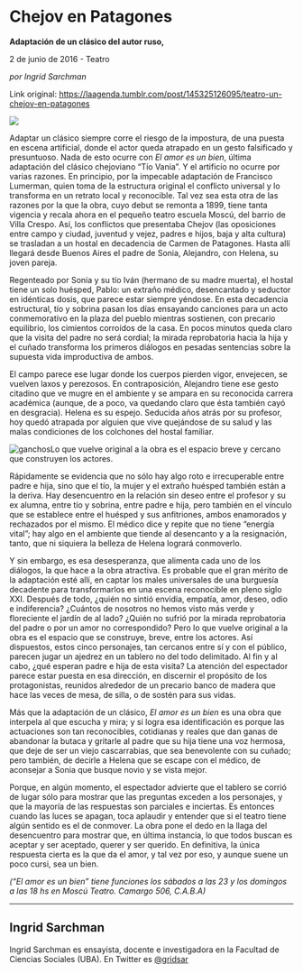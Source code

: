 # Chejov en Patagones

**Adaptación de un clásico del autor ruso,**

2 de junio de 2016 - Teatro

_por Ingrid Sarchman_

Link original: https://laagenda.tumblr.com/post/145325126095/teatro-un-chejov-en-patagones

![](https://64.media.tumblr.com/01287b9e3f7b6ca72b48142c659c0765/tumblr_inline_pk0lalQqEo1t6q87u_500.jpg)

Adaptar un clásico siempre corre el riesgo de la impostura, de una puesta en escena artificial, donde el actor queda atrapado en un gesto falsificado y presuntuoso. Nada de esto ocurre con *El amor es un bien*, última adaptación del clásico chejoviano “Tío Vania”. Y el artificio no ocurre por varias razones. En principio, por la impecable adaptación de Francisco Lumerman, quien toma de la estructura original el conflicto universal y lo transforma en un retrato local y reconocible. Tal vez sea esta otra de las razones por la que la obra, cuyo debut se remonta a 1899, tiene tanta vigencia y recala ahora en el pequeño teatro escuela Moscú, del barrio de Villa Crespo. Así, los conflictos que presentaba Chejov (las oposiciones entre campo y ciudad, juventud y vejez, padres e hijos, baja y alta cultura) se trasladan a un hostal en decadencia de Carmen de Patagones. Hasta allí llegará desde Buenos Aires el padre de Sonia, Alejandro, con Helena, su joven pareja. 

 
Regenteado por Sonia y su tío Iván (hermano de su madre muerta), el hostal tiene un solo huésped, Pablo: un extraño médico, desencantado y seductor en idénticas dosis, que parece estar siempre yéndose. En esta decadencia estructural, tío y sobrina pasan los días ensayando canciones para un acto conmemorativo en la plaza del pueblo mientras sostienen, con precario equilibrio, los cimientos corroídos de la casa. En pocos minutos queda claro que la visita del padre no será cordial; la mirada reprobatoria hacia la hija y el cuñado transforma los primeros diálogos en pesadas sentencias sobre la supuesta vida improductiva de ambos. 


El campo parece ese lugar donde los cuerpos pierden vigor, envejecen, se vuelven laxos y perezosos. En contraposición, Alejandro tiene ese gesto citadino que ve mugre en el ambiente y se ampara en su reconocida carrera académica (aunque, de a poco, va quedando claro que ésta también cayó en desgracia). Helena es su espejo. Seducida años atrás por su profesor, hoy quedó atrapada por alguien que vive quejándose de su salud y las malas condiciones de los colchones del hostal familiar. 

![ganchos](https://64.media.tumblr.com/01287b9e3f7b6ca72b48142c659c0765/tumblr_inline_pk0lalQqEo1t6q87u_500.jpg)Lo que vuelve original a la obra es el espacio breve y cercano que construyen los actores.

Rápidamente se evidencia que no sólo hay algo roto e irrecuperable entre padre e hija, sino que el tío, la mujer y el extraño huésped también están a la deriva. Hay desencuentro en la relación sin deseo entre el profesor y su ex alumna, entre tío y sobrina, entre padre e hija, pero también en el vínculo que se establece entre el huésped y sus anfitriones, ambos enamorados y rechazados por el mismo. El médico dice y repite que no tiene “energía vital”; hay algo en el ambiente que tiende al desencanto y a la resignación, tanto, que ni siquiera la belleza de Helena logrará conmoverlo. 


Y sin embargo, es esa desesperanza, que alimenta cada uno de los diálogos, la que hace a la obra atractiva. Es probable que el gran mérito de la adaptación esté allí, en captar los males universales de una burguesía decadente para transformarlos en una escena reconocible en pleno siglo XXI. Después de todo, ¿quién no sintió envidia, empatía, amor, deseo, odio e indiferencia? ¿Cuántos de nosotros no hemos visto más verde y floreciente el jardín de al lado? ¿Quién no sufrió por la mirada reprobatoria del padre o por un amor no correspondido? Pero lo que vuelve original a la obra es el espacio que se construye, breve, entre los actores. Así dispuestos, estos cinco personajes, tan cercanos entre sí y con el público, parecen jugar un ajedrez en un tablero no del todo delimitado. Al fin y al cabo, ¿qué esperan padre e hija de esta visita? La atención del espectador parece estar puesta en esa dirección, en discernir el propósito de los protagonistas, reunidos alrededor de un precario banco de madera que hace las veces de mesa, de silla, o de sostén para sus vidas. 


Más que la adaptación de un clásico, *El amor es un bien* es una obra que interpela al que escucha y mira; y si logra esa identificación es porque las actuaciones son tan reconocibles, cotidianas y reales que dan ganas de abandonar la butaca y gritarle al padre que su hija tiene una voz hermosa, que deje de ser un viejo cascarrabias, que sea benevolente con su cuñado; pero también, de decirle a Helena que se escape con el médico, de aconsejar a Sonia que busque novio y se vista mejor. 


Porque, en algún momento, el espectador advierte que el tablero se corrió de lugar sólo para mostrar que las preguntas exceden a los personajes, y que la mayoría de las respuestas son parciales e inciertas. Es entonces cuando las luces se apagan, toca aplaudir y entender que si el teatro tiene algún sentido es el de conmover. La obra pone el dedo en la llaga del desencuentro para mostrar que, en última instancia, lo que todos buscan es aceptar y ser aceptado, querer y ser querido. En definitiva, la única respuesta cierta es la que da el amor, y tal vez por eso, y aunque suene un poco cursi, sea un bien. 

  


*(“El amor es un bien” tiene funciones los sábados a las 23 y los domingos a las 18 hs en Moscú Teatro. Camargo 506, C.A.B.A)*

---

 Ingrid Sarchman
----------------

 Ingrid Sarchman es ensayista, docente e investigadora en la Facultad de Ciencias Sociales (UBA). En Twitter es [@gridsar](https://twitter.com/gridsar) 

